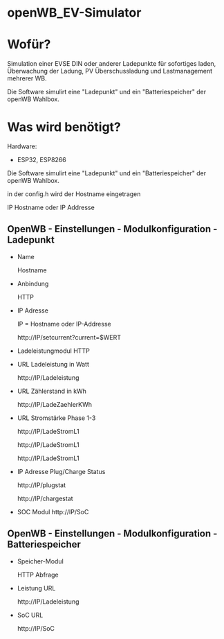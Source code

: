 # openWB_EV-Simulator


# Wofür?
Simulation einer EVSE DIN oder anderer Ladepunkte für sofortiges laden, Überwachung der Ladung, PV Überschussladung und Lastmanagement mehrerer WB.

Die Software simulirt eine "Ladepunkt" und ein "Batteriespeicher" der openWB Wahlbox.



# Was wird benötigt?
Hardware:

- ESP32, ESP8266

Die Software simulirt eine "Ladepunkt" und ein "Batteriespeicher" der openWB Wahlbox.



in der config.h wird der Hostname eingetragen 

IP Hostname oder IP Addresse



## OpenWB - Einstellungen - Modulkonfiguration - Ladepunkt


- Name
    
    Hostname

- Anbindung

    HTTP

- IP Adresse
    
    IP = Hostname oder IP-Addresse
    
    http://IP/setcurrent?current=$WERT
    

- Ladeleistungmodul HTTP

- URL Ladeleistung in Watt    

    http://IP/Ladeleistung


- URL Zählerstand in kWh       

    http://IP/LadeZaehlerKWh


- URL Stromstärke Phase 1-3

  http://IP/LadeStromL1

  http://IP/LadeStromL1

  http://IP/LadeStromL1


- IP Adresse Plug/Charge Status

  http://IP/plugstat

  http://IP/chargestat


- SOC Modul
  http://IP/SoC
  
  
  

## OpenWB - Einstellungen - Modulkonfiguration - Batteriespeicher


- Speicher-Modul
    
    HTTP Abfrage
    
- Leistung URL

    http://IP/Ladeleistung

- SoC URL
  
  http://IP/SoC







